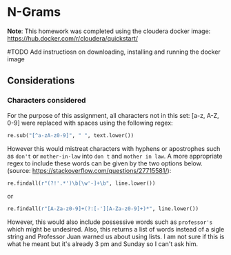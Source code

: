 # N-Grams

**Note**: This homework was completed using the cloudera docker image: https://hub.docker.com/r/cloudera/quickstart/

#TODO Add instructiosn on downloading, installing and running the docker image

## Considerations

### Characters considered

For the purpose of this assignment, all characters not in this set: [a-z, A-Z, 0-9] were replaced with spaces using the following regex:
```python
re.sub("[^a-zA-z0-9]", " ", text.lower())
```
However this would mistreat characters with hyphens or apostrophes such as `don't` or `mother-in-law` into `don t` and `mother in law`. A more appropriate regex to include these words can be given by the two options below. (source: https://stackoverflow.com/questions/27715581/):
```python
re.findall(r"(?!'.*')\b[\w'-]+\b", line.lower())
```
or
```python
re.findall(r"[A-Za-z0-9]+(?:[-'][A-Za-z0-9]+)*", line.lower())
```
However, this would also include possessive words such as `professor's` which might be undesired. Also, this returns a list of words instead of a sigle string and Professor Juan warned us about using lists. I am not sure if this is what he meant but it's already 3 pm and Sunday so I can't ask him.